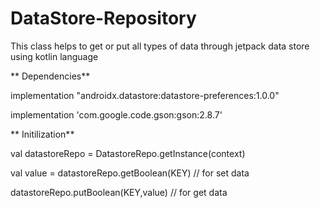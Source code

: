 # DataStore-Repository
This class helps to get or put all types of data through jetpack data store using kotlin language

** Dependencies**

implementation "androidx.datastore:datastore-preferences:1.0.0"
 
implementation 'com.google.code.gson:gson:2.8.7'
 
** Initilization**

val datastoreRepo = DatastoreRepo.getInstance(context)

val value = datastoreRepo.getBoolean(KEY) // for set data

datastoreRepo.putBoolean(KEY,value) // for get data
